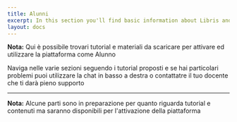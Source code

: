 ```yaml
---
title: Alunni
excerpt: In this section you'll find basic information about Libris and how to use it.
layout: docs
---
```


<div class="note">
  <strong>Nota:</strong> 
 Qui è possibile trovari tutorial e materiali da scaricare per attivare ed utilizzare la piattaforma come Alunno
</div>

Naviga nelle varie sezioni seguendo i tutorial proposti e se hai particolari problemi puoi utilizzare la chat in basso a destra o contattatre il tuo docente che ti darà pieno supporto

*** 

<div class="note">
  <strong>Nota:</strong> 
  Alcune parti sono in preparazione per quanto riguarda tutorial e contenuti ma saranno disponibili per l'attivazione della piattaforma
</div>

<script src="https://unpkg.com/@lottiefiles/lottie-player@latest/dist/lottie-player.js"></script>
<lottie-player src="https://assets9.lottiefiles.com/packages/lf20_RkWAMt.json"  background="transparent"  speed="1"  style="width: 300px; height: 300px;"  loop  autoplay></lottie-player>